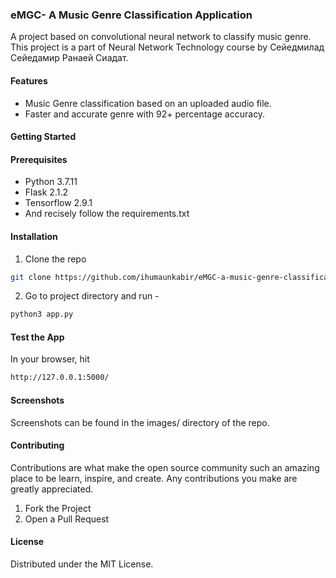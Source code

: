 ### eMGC- A Music Genre Classification Application
A project based on convolutional neural network to classify music genre. This project is a part of Neural Network Technology course by Сейедмилад Сейедамир Ранаей Сиадат.

#### Features
  - Music Genre classification based on an uploaded audio file.
  - Faster and accurate genre with 92+ percentage accuracy.

#### Getting Started
#### Prerequisites
* Python 3.7.11
* Flask 2.1.2
* Tensorflow 2.9.1
* And recisely follow the requirements.txt

#### Installation
 
1. Clone the repo
```sh
git clone https://github.com/ihumaunkabir/eMGC-a-music-genre-classification-app.git
```
2. Go to project directory and run -
```sh
python3 app.py
```

#### Test the App
In your browser, hit
```sh
http://127.0.0.1:5000/
```

#### Screenshots
Screenshots can be found in the images/ directory of the repo.

#### Contributing

Contributions are what make the open source community such an amazing place to be learn, inspire, and create. Any contributions you make are greatly appreciated.

1. Fork the Project
2. Open a Pull Request

#### License

Distributed under the MIT License.
